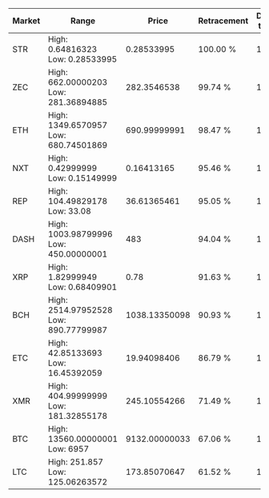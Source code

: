 | Market | Range | Price| Retracement | Doubles to 50% |
| --- | --- | --- | --- | --- |
| STR | High: 0.64816323<br />Low: 0.28533995 | 0.28533995 | 100.00 % | 1.64 |
| ZEC | High: 662.00000203<br />Low: 281.36894885 | 282.3546538 | 99.74 % | 1.67 |
| ETH | High: 1349.6570957<br />Low: 680.74501869 | 690.99999991 | 98.47 % | 1.47 |
| NXT | High: 0.42999999<br />Low: 0.15149999 | 0.16413165 | 95.46 % | 1.77 |
| REP | High: 104.49829178<br />Low: 33.08 | 36.61365461 | 95.05 % | 1.88 |
| DASH | High: 1003.98799996<br />Low: 450.00000001 | 483 | 94.04 % | 1.51 |
| XRP | High: 1.82999949<br />Low: 0.68409901 | 0.78 | 91.63 % | 1.61 |
| BCH | High: 2514.97952528<br />Low: 890.77799987 | 1038.13350098 | 90.93 % | 1.64 |
| ETC | High: 42.85133693<br />Low: 16.45392059 | 19.94098406 | 86.79 % | 1.49 |
| XMR | High: 404.99999999<br />Low: 181.32855178 | 245.10554266 | 71.49 % | 1.20 |
| BTC | High: 13560.00000001<br />Low: 6957 | 9132.00000033 | 67.06 % | 1.12 |
| LTC | High: 251.857<br />Low: 125.06263572 | 173.85070647 | 61.52 % | 1.08 |
